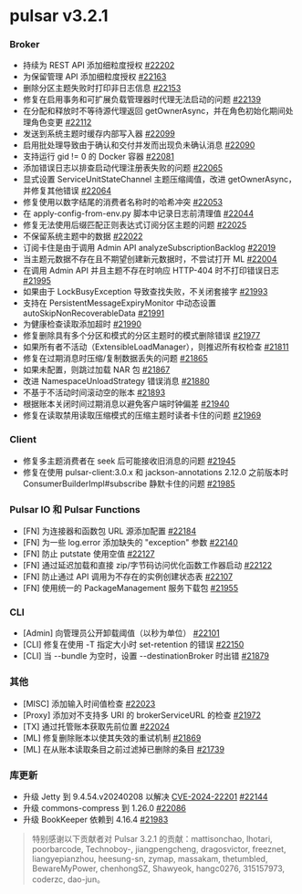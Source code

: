 # pulsar v3.2.1

### Broker

- 持续为 REST API 添加细粒度授权 [#22202](https://github.com/apache/pulsar/pull/22202)
- 为保留管理 API 添加细粒度授权 [#22163](https://github.com/apache/pulsar/pull/22163)
- 删除分区主题失败时打印非日志信息 [#22153](https://github.com/apache/pulsar/pull/22153)
- 修复在启用事务和可扩展负载管理器时代理无法启动的问题 [#22139](https://github.com/apache/pulsar/pull/22139)
- 在分配和释放时不等待源代理返回 getOwnerAsync，并在角色初始化期间处理角色变更 [#22112](https://github.com/apache/pulsar/pull/22112)
- 发送到系统主题时缓存内部写入器 [#22099](https://github.com/apache/pulsar/pull/22099)
- 启用批处理导致由于确认和交付并发而出现负未确认消息 [#22090](https://github.com/apache/pulsar/pull/22090)
- 支持运行 gid != 0 的 Docker 容器 [#22081](https://github.com/apache/pulsar/pull/22081)
- 添加错误日志以排查启动代理注册表失败的问题 [#22065](https://github.com/apache/pulsar/pull/22065)
- 显式设置 ServiceUnitStateChannel 主题压缩阈值，改进 getOwnerAsync，并修复其他错误 [#22064](https://github.com/apache/pulsar/pull/22064)
- 修复使用以数字结尾的消费者名称时的哈希冲突 [#22053](https://github.com/apache/pulsar/pull/22053)
- 在 apply-config-from-env.py 脚本中记录日志前清理值 [#22044](https://github.com/apache/pulsar/pull/22044)
- 修复无法使用后缀匹配正则表达式订阅分区主题的问题 [#22025](https://github.com/apache/pulsar/pull/22025)
- 不保留系统主题中的数据 [#22022](https://github.com/apache/pulsar/pull/22022)
- 订阅卡住是由于调用 Admin API analyzeSubscriptionBacklog [#22019](https://github.com/apache/pulsar/pull/22019)
- 当主题元数据不存在且不期望创建新元数据时，不尝试打开 ML [#22004](https://github.com/apache/pulsar/pull/22004)
- 在调用 Admin API 并且主题不存在时响应 HTTP-404 时不打印错误日志 [#21995](https://github.com/apache/pulsar/pull/21995)
- 如果由于 LockBusyException 导致查找失败，不关闭套接字 [#21993](https://github.com/apache/pulsar/pull/21993)
- 支持在 PersistentMessageExpiryMonitor 中动态设置 autoSkipNonRecoverableData [#21991](https://github.com/apache/pulsar/pull/21991)
- 为健康检查读取添加超时 [#21990](https://github.com/apache/pulsar/pull/21990)
- 修复删除具有多个分区和模式的分区主题时的模式删除错误 [#21977](https://github.com/apache/pulsar/pull/21977)
- 如果所有者不活动（ExtensibleLoadManager），则推迟所有权检查 [#21811](https://github.com/apache/pulsar/pull/21811)
- 修复在过期消息时压缩/复制数据丢失的问题 [#21865](https://github.com/apache/pulsar/pull/21865)
- 如果未配置，则跳过加载 NAR 包 [#21867](https://github.com/apache/pulsar/pull/21867)
- 改进 NamespaceUnloadStrategy 错误消息 [#21880](https://github.com/apache/pulsar/pull/21880)
- 不基于不活动时间滚动空的账本 [#21893](https://github.com/apache/pulsar/pull/21893)
- 根据账本关闭时间过期消息以避免客户端时钟偏差 [#21940](https://github.com/apache/pulsar/pull/21940)
- 修复在读取禁用读取压缩模式的压缩主题时读者卡住的问题 [#21969](https://github.com/apache/pulsar/pull/21969)

### Client

- 修复多主题消费者在 seek 后可能接收旧消息的问题 [#21945](https://github.com/apache/pulsar/pull/21945)
- 修复在使用 pulsar-client:3.0.x 和 jackson-annotations 2.12.0 之前版本时 ConsumerBuilderImpl#subscribe 静默卡住的问题 [#21985](https://github.com/apache/pulsar/pull/21985)

### Pulsar IO 和 Pulsar Functions

- [FN] 为连接器和函数包 URL 源添加配置 [#22184](https://github.com/apache/pulsar/pull/22184)
- [FN] 为一些 log.error 添加缺失的 "exception" 参数 [#22140](https://github.com/apache/pulsar/pull/22140)
- [FN] 防止 putstate 使用空值 [#22127](https://github.com/apache/pulsar/pull/22127)
- [FN] 通过延迟加载和直接 zip/字节码访问优化函数工作器启动 [#22122](https://github.com/apache/pulsar/pull/22122)
- [FN] 防止通过 API 调用为不存在的实例创建状态表 [#22107](https://github.com/apache/pulsar/pull/22107)
- [FN] 使用统一的 PackageManagement 服务下载包 [#21955](https://github.com/apache/pulsar/pull/21955)

### CLI

- [Admin] 向管理员公开卸载阈值（以秒为单位） [#22101](https://github.com/apache/pulsar/pull/22101)
- [CLI] 修复在使用 -T 指定大小时 set-retention 的错误 [#22150](https://github.com/apache/pulsar/pull/22150)
- [CLI] 当 --bundle 为空时，设置 --destinationBroker 时出错 [#21879](https://github.com/apache/pulsar/pull/21879)

### 其他

- [MISC] 添加输入时间值检查 [#22023](https://github.com/apache/pulsar/pull/22023)
- [Proxy] 添加对不支持多 URI 的 brokerServiceURL 的检查 [#21972](https://github.com/apache/pulsar/pull/21972)
- [TX] 通过托管账本获取先前位置 [#22024](https://github.com/apache/pulsar/pull/22024)
- [ML] 修复删除账本以使其失效的重试机制 [#21869](https://github.com/apache/pulsar/pull/21869)
- [ML] 在从账本读取条目之前过滤掉已删除的条目 [#21739](https://github.com/apache/pulsar/pull/21739)

### 库更新

- 升级 Jetty 到 9.4.54.v20240208 以解决 [CVE-2024-22201](https://github.com/advisories/GHSA-rggv-cv7r-mw98) [#22144](https://github.com/apache/pulsar/pull/22144)
- 升级 commons-compress 到 1.26.0 [#22086](https://github.com/apache/pulsar/pull/22086)
- 升级 BookKeeper 依赖到 4.16.4 [#21983](https://github.com/apache/pulsar/pull/21983)

> 特别感谢以下贡献者对 Pulsar 3.2.1 的贡献：mattisonchao, lhotari, poorbarcode, Technoboy-, jiangpengcheng, dragosvictor, freeznet, liangyepianzhou, heesung-sn, zymap, massakam, thetumbled, BewareMyPower, chenhongSZ, Shawyeok, hangc0276, 315157973, coderzc, dao-jun。
```